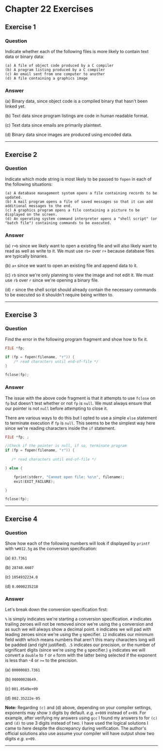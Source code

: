 # Chapter 22 Exercises #

## Exercise 1 ##

### **Question** ##

Indicate whether each of the following files is more likely to contain text data or binary data:

```
(a) A file of object code produced by a C compiler
(b) A program listing produced by a C compiler
(c) An email sent from one computer to another
(d) A file containing a graphics image
```

### **Answer**  ###

(a) Binary data, since object code is a compiled binary that hasn't been linked yet.

(b) Text data since program listings are code in human readable format.

(c) Text data since emails are primarily plaintext.

(d) Binary data since images are produced using encoded data.

---

## Exercise 2 ##

### **Question** ##

Indicate which mode string is most likely to be passed to `fopen` in each of the following situations:

```
(a) A database management system opens a file containing records to be updated.
(b) A mail program opens a file of saved messages so that it can add additional messages to the end.
(c) A graphics program opens a file containing a picture to be displayed on the screen.
(d) An operating system command interpreter opens a "shell script" (or "batch file") containing commands to be executed.
```

### **Answer**  ###

(a) `r+b` since we likely want to open a existing file and will also likely want to read as well as write to it. We must use `rb+` over `r+` because database files are typically binaries.

(b) `a+` since we want to open an existing file and append data to it.

(c) `rb` since we're only planning to view the image and not edit it. We must use `rb` over `r` since we're opening a binary file.

(d) `r` since the shell script should already contain the necessary commands to be executed so it shouldn't require being written to.

---

## Exercise 3 ##

### **Question** ##

Find the error in the following program fragment and show how to fix it.

```C
FILE *fp;

if (fp = fopen(filename, "r")) {
    /* read characters until end-of-file */
} 

fclose(fp);
```
### **Answer** ###

The issue with the above code fragment is that it attempts to use `fclose` on `fp` but doesn't test whether or not `fp` is `null`. We must always ensure that our pointer is not `null` before attempting to close it. 

There are various ways to do this but I opted to use a simple `else` statement to terminate execution if `fp` is `null`. This seems to be the simplest way here since we're reading characters inside the `if` statement.

```C
FILE *fp; ;

//Check if the pointer is null, if so, terminate program
if (fp = fopen(filename, "r")) {
   
   /* read characters until end-of-file */

} else {

    fprint(stderr, "Cannot open file: %s\n", filename);
    exit(EXIT_FAILURE);

}

fclose(fp);
```
---

## Exercise 4 ##

### **Question** ##

Show how each of the following numbers will look if displayed by `printf` with `%#012.5g` as the conversion specification:

(a) `83.7361`

(b) `28748.6607`

(c) `1054932234.0`

(d) `0.0000235218`

### **Answer** ###

Let's break down the conversion specification first:

`%` is simply indicates we're starting a conversion specification. `#` indicates trailing zeroes will not be removed since we're using the `g` conversion and as such we will always show a decimal point. `0` indicates we will pad with leading zeroes since we're using the `g` specifier. `12` indicates our minimum field width which means numbers that aren't this many characters long will be padded (and right justified). `.5` indicates our precision, or the number of significant digits (since we're using the `g` specifier.) `g` indicates we will convert a `double` to `f` or `e` form with the latter being selected if the exponent is less than -4 or `>=` to the precision. 

(a) `00000083.7361`

(b) `00000028649.`

(c) `001.0549e+09`

(d) `002.35222e-05`


**Note:** Regarding `(c)` and (d) above, depending on your compiler settings, exponents may show `3` digits by default. *e.g.* `e+009` instead of `e+09`. For example, after verifying my answers using `gcc` I found my answers to for `(c)` and `(d)` to use 3 digits instead of two. I have used the logical solutions I came to here despite the discrepancy during verification. The author's official solutions also use assume your compiler will have output show two digits *e.g.* `e+09`.

---